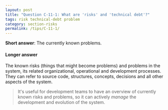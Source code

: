 ```yaml
---
layout: post
title: "Question C-11-1: What are 'risks' and 'technical debt'?"
tags: risk technical-debt problem
category: section-risks
permalink: /tips/C-11-1/
---
```




**Short answer**: The currently known problems.

#### Longer answer

The known risks (things that might become problems) and problems in the system, its related organizational, operational and development processes. They can refer to source code, structures, concepts,
decisions and all other aspects of the system.


>It's useful for development teams to have an overview of currently known risks and problems, so it can actively _manage_ the development and evolution of the system.
